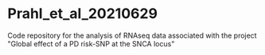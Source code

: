 # Prahl_et_al_20210629
Code repository for the analysis of RNAseq data associated with the project "Global effect of a PD risk-SNP at the SNCA locus"
